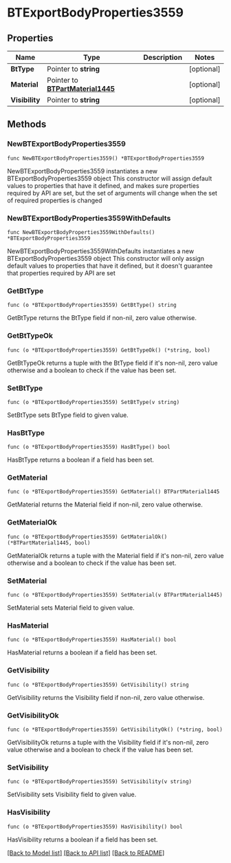 # BTExportBodyProperties3559

## Properties

Name | Type | Description | Notes
------------ | ------------- | ------------- | -------------
**BtType** | Pointer to **string** |  | [optional] 
**Material** | Pointer to [**BTPartMaterial1445**](BTPartMaterial1445.md) |  | [optional] 
**Visibility** | Pointer to **string** |  | [optional] 

## Methods

### NewBTExportBodyProperties3559

`func NewBTExportBodyProperties3559() *BTExportBodyProperties3559`

NewBTExportBodyProperties3559 instantiates a new BTExportBodyProperties3559 object
This constructor will assign default values to properties that have it defined,
and makes sure properties required by API are set, but the set of arguments
will change when the set of required properties is changed

### NewBTExportBodyProperties3559WithDefaults

`func NewBTExportBodyProperties3559WithDefaults() *BTExportBodyProperties3559`

NewBTExportBodyProperties3559WithDefaults instantiates a new BTExportBodyProperties3559 object
This constructor will only assign default values to properties that have it defined,
but it doesn't guarantee that properties required by API are set

### GetBtType

`func (o *BTExportBodyProperties3559) GetBtType() string`

GetBtType returns the BtType field if non-nil, zero value otherwise.

### GetBtTypeOk

`func (o *BTExportBodyProperties3559) GetBtTypeOk() (*string, bool)`

GetBtTypeOk returns a tuple with the BtType field if it's non-nil, zero value otherwise
and a boolean to check if the value has been set.

### SetBtType

`func (o *BTExportBodyProperties3559) SetBtType(v string)`

SetBtType sets BtType field to given value.

### HasBtType

`func (o *BTExportBodyProperties3559) HasBtType() bool`

HasBtType returns a boolean if a field has been set.

### GetMaterial

`func (o *BTExportBodyProperties3559) GetMaterial() BTPartMaterial1445`

GetMaterial returns the Material field if non-nil, zero value otherwise.

### GetMaterialOk

`func (o *BTExportBodyProperties3559) GetMaterialOk() (*BTPartMaterial1445, bool)`

GetMaterialOk returns a tuple with the Material field if it's non-nil, zero value otherwise
and a boolean to check if the value has been set.

### SetMaterial

`func (o *BTExportBodyProperties3559) SetMaterial(v BTPartMaterial1445)`

SetMaterial sets Material field to given value.

### HasMaterial

`func (o *BTExportBodyProperties3559) HasMaterial() bool`

HasMaterial returns a boolean if a field has been set.

### GetVisibility

`func (o *BTExportBodyProperties3559) GetVisibility() string`

GetVisibility returns the Visibility field if non-nil, zero value otherwise.

### GetVisibilityOk

`func (o *BTExportBodyProperties3559) GetVisibilityOk() (*string, bool)`

GetVisibilityOk returns a tuple with the Visibility field if it's non-nil, zero value otherwise
and a boolean to check if the value has been set.

### SetVisibility

`func (o *BTExportBodyProperties3559) SetVisibility(v string)`

SetVisibility sets Visibility field to given value.

### HasVisibility

`func (o *BTExportBodyProperties3559) HasVisibility() bool`

HasVisibility returns a boolean if a field has been set.


[[Back to Model list]](../README.md#documentation-for-models) [[Back to API list]](../README.md#documentation-for-api-endpoints) [[Back to README]](../README.md)


